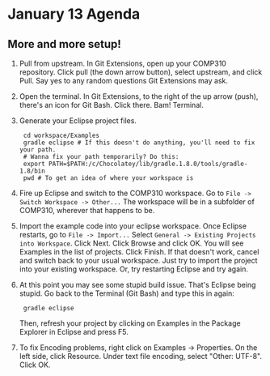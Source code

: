 January 13 Agenda
=================

More and more setup!
--------------------

1. Pull from upstream. In Git Extensions, open up your COMP310 repository. Click pull (the down arrow button), select upstream, and click Pull. Say yes to any random questions Git Extensions may ask.
2. Open the terminal. In Git Extensions, to the right of the up arrow (push), there's an icon for Git Bash. Click there. Bam! Terminal.
3. Generate your Eclipse project files.

        cd workspace/Examples
        gradle eclipse # If this doesn't do anything, you'll need to fix your path.
        # Wanna fix your path temporarily? Do this:
        export PATH=$PATH:/c/Chocolatey/lib/gradle.1.8.0/tools/gradle-1.8/bin
        pwd # To get an idea of where your workspace is

4. Fire up Eclipse and switch to the COMP310 workspace. Go to `File -> Switch Workspace -> Other...`
    The workspace will be in a subfolder of COMP310, wherever that happens to be.
5. Import the example code into your eclipse workspace. Once Eclipse restarts, go to `File -> Import...` Select `General -> Existing Projects into Workspace`. Click Next. Click Browse and click OK. You will see Examples in the list of projects. Click Finish. If that doesn't work, cancel and switch back to your usual workspace. Just try to import the project into your existing workspace. Or, try restarting Eclipse and try again.
6. At this point you may see some stupid build issue. That's Eclipse being stupid. Go back to the Terminal (Git Bash) and type this in again:

        gradle eclipse

    Then, refresh your project by clicking on Examples in the Package Explorer in Eclipse and press F5.

7. To fix Encoding problems, right click on Examples -> Properties. On the left side, click Resource. Under text file encoding, select "Other: UTF-8". Click OK.